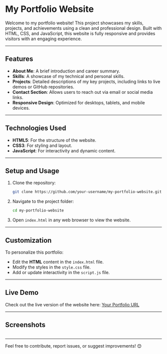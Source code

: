 # **My Portfolio Website**

Welcome to my portfolio website! This project showcases my skills, projects, and achievements using a clean and professional design. Built with HTML, CSS, and JavaScript, this website is fully responsive and provides visitors with an engaging experience.

---

## **Features**

- **About Me**: A brief introduction and career summary.  
- **Skills**: A showcase of my technical and personal skills.  
- **Projects**: Detailed descriptions of my key projects, including links to live demos or GitHub repositories.  
- **Contact Section**: Allows users to reach out via email or social media links.  
- **Responsive Design**: Optimized for desktops, tablets, and mobile devices.  

---

## **Technologies Used**

- **HTML5**: For the structure of the website.  
- **CSS3**: For styling and layout.  
- **JavaScript**: For interactivity and dynamic content.  

---

## **Setup and Usage**

1. Clone the repository:
   ```bash
   git clone https://github.com/your-username/my-portfolio-website.git
   ```
2. Navigate to the project folder:
   ```bash
   cd my-portfolio-website
   ```
3. Open `index.html` in any web browser to view the website.

---

## **Customization**

To personalize this portfolio:
- Edit the **HTML** content in the `index.html` file.
- Modify the styles in the `style.css` file.
- Add or update interactivity in the `script.js` file.

---

## **Live Demo**

Check out the live version of the website here: [Your Portfolio URL](#)

---

## **Screenshots**
<img href = ""/>

---

Feel free to contribute, report issues, or suggest improvements! 😊

